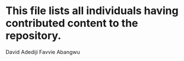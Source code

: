 # This file lists all individuals having contributed content to the repository.

David Adediji
Favvie Abangwu  
